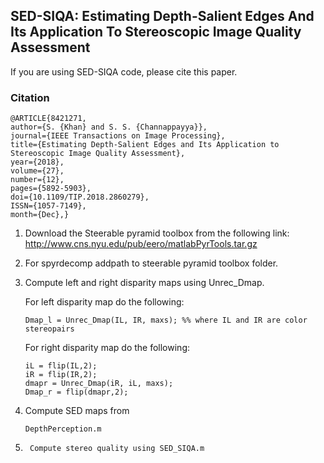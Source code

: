 ## SED-SIQA: Estimating Depth-Salient Edges And Its Application To Stereoscopic Image Quality Assessment

If you are using SED-SIQA code, please cite this paper.

### Citation
    @ARTICLE{8421271,
    author={S. {Khan} and S. S. {Channappayya}},
    journal={IEEE Transactions on Image Processing},
    title={Estimating Depth-Salient Edges and Its Application to Stereoscopic Image Quality Assessment},
    year={2018},
    volume={27},
    number={12},
    pages={5892-5903},
    doi={10.1109/TIP.2018.2860279},
    ISSN={1057-7149},
    month={Dec},}


1)	Download the Steerable pyramid toolbox from the following link:  
        http://www.cns.nyu.edu/pub/eero/matlabPyrTools.tar.gz 

2)	For spyrdecomp addpath to steerable pyramid toolbox folder.

3)	Compute left and right disparity maps using Unrec_Dmap.

	For left disparity map do the following:
	
		Dmap_l = Unrec_Dmap(IL, IR, maxs); %% where IL and IR are color stereopairs
	
	For right disparity map do the following:
	
		iL = flip(IL,2);
		iR = flip(IR,2);
	   	dmapr = Unrec_Dmap(iR, iL, maxs);	
	   	Dmap_r = flip(dmapr,2);

4)	Compute SED maps from 
	
        DepthPerception.m

5)      Compute stereo quality using SED_SIQA.m
